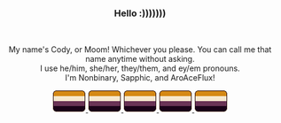 <p align="center"><h3 align="center">Hello :)))))))</h3>
<br>
<p align="center">My name's Cody, or Moom! Whichever you please. You can call me that name anytime without asking.
<br> I use he/him, she/her, they/them, and ey/em pronouns.
<br>I'm Nonbinary, Sapphic, and AroAceFlux! </p>
<p align="center">
<a href="https://toyhou.se/21355465.my-tiny-pride-flags">
<img src="64471029_zreFhZ8TADlgytv.png" title="Non-binary Flag"> 
<img src="64471029_zreFhZ8TADlgytv.png" title="Non-binary Flag">
<img src="64471029_zreFhZ8TADlgytv.png" title="Non-binary Flag">
<img src="64471029_zreFhZ8TADlgytv.png" title="Non-binary Flag">
<img src="64471029_zreFhZ8TADlgytv.png" title="Non-binary Flag">
</a></p>

<!--
**Mimoomsa/Mimoomsa** is a ✨ _special_ ✨ repository because its `README.md` (this file) appears on your GitHub profile.

Here are some ideas to get you started:

- 🔭 I’m currently working on ...
- 🌱 I’m currently learning ...
- 👯 I’m looking to collaborate on ...
- 🤔 I’m looking for help with ...
- 💬 Ask me about ...
- 📫 How to reach me: ...
- 😄 Pronouns: ...
- ⚡ Fun fact: ...
-->

